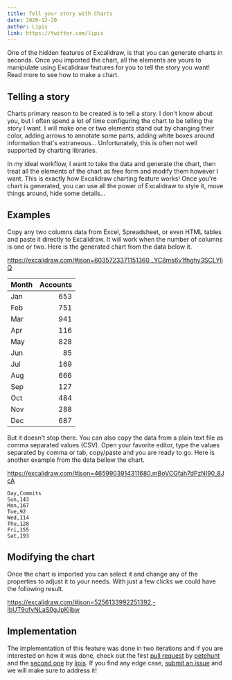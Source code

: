 ```yaml
---
title: Tell your story with Charts
date: 2020-12-20
author: Lipis
link: https://twitter.com/lipis
---
```


One of the hidden features of Excalidraw, is that you can generate charts in seconds. Once you imported the chart, all the elements are yours to manipulate using Excalidraw features for you to tell the story you want! Read more to see how to make a chart.

<!-- end -->

## Telling a story

Charts primary reason to be created is to tell a story. I don't know about you, but I often spend a lot of time configuring the chart to be telling the story I want. I will make one or two elements stand out by changing their color, adding arrows to annotate some parts, adding white boxes around information that's extraneous... Unfortunately, this is often not well supported by charting libraries.

In my ideal workflow, I want to take the data and generate the chart, then treat all the elements of the chart as free form and modify them however I want. This is exactly how Excalidraw charting feature works! Once you're chart is generated, you can use all the power of Excalidraw to style it, move things around, hide some details...


## Examples

Copy any two columns data from Excel, Spreadsheet, or even HTML tables and paste it directly to Excalidraw. It will work when the number of columns is one or two. Here is the generated chart from the data below it.

https://excalidraw.com/#json=6035723371151360,_YC8ms6v1fhghy3SCLYljQ

| Month | Accounts |
| ----- | -------: |
| Jan   |      653 |
| Feb   |      751 |
| Mar   |      941 |
| Apr   |      116 |
| May   |      828 |
| Jun   |       85 |
| Jul   |      169 |
| Aug   |      666 |
| Sep   |      127 |
| Oct   |      484 |
| Nov   |      288 |
| Dec   |      687 |

But it doesn't stop there. You can also copy the data from a plain text file as comma separated values (CSV). Open your favorite editor, type the values separated by comma or tab, copy/paste and you are ready to go. Here is another example from the data bellow the chart.

https://excalidraw.com/#json=4659903914311680,mBoVCGfah7dPzNI90_8JcA

```
Day,Commits
Sun,143
Mon,167
Tue,92
Wed,114
Thu,128
Fri,155
Sat,193
```

## Modifying the chart

Once the chart is imported you can select it and change any of the properties to adjust it to your needs. With just a few clicks we could have the following result.

https://excalidraw.com/#json=5256133992251392,-IbUT9ofyNLaS0gJpKjibw

## Implementation

The implementation of this feature was done in two iterations and if you are interested on how it was done, check out the first [pull request](https://github.com/excalidraw/excalidraw/pull/1723) by [petehunt](https://github.com/petehunt) and the [second one](https://github.com/excalidraw/excalidraw/pull/2495) by [lipis](https://github.com/lipis). If you find any edge case, [submit an issue](https://github.com/excalidraw/excalidraw/issues) and we will make sure to address it!
